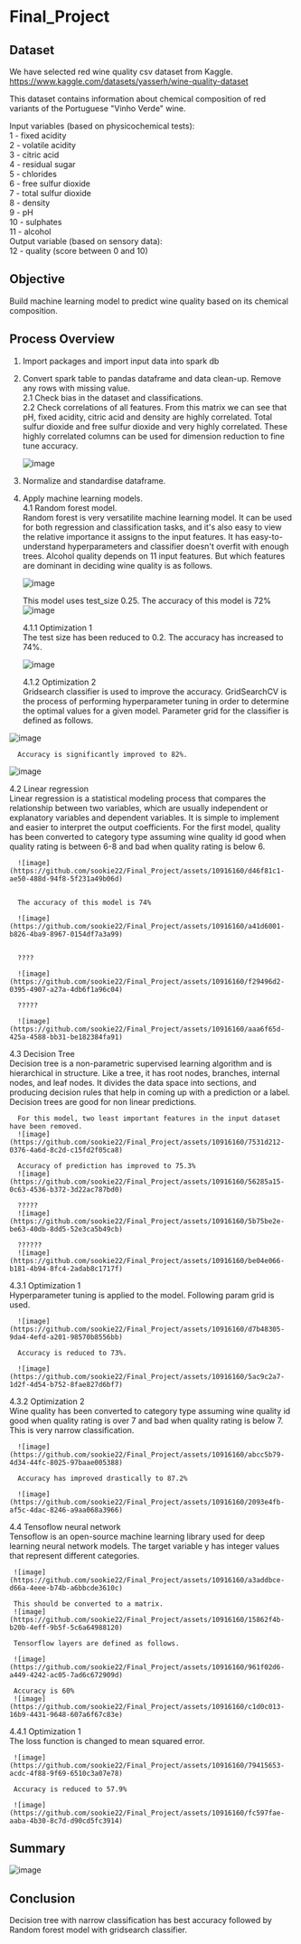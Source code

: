 # Final_Project

## Dataset

We have selected red wine quality csv dataset from Kaggle.   
https://www.kaggle.com/datasets/yasserh/wine-quality-dataset    

This dataset contains information about chemical composition of red variants of the Portuguese "Vinho Verde" wine.   

Input variables (based on physicochemical tests):  
1 - fixed acidity  
2 - volatile acidity  
3 - citric acid  
4 - residual sugar  
5 - chlorides  
6 - free sulfur dioxide  
7 - total sulfur dioxide  
8 - density  
9 - pH  
10 - sulphates  
11 - alcohol  
Output variable (based on sensory data):  
12 - quality (score between 0 and 10)  

## Objective  
Build machine learning model to predict wine quality based on its chemical composition.  

## Process Overview  
1. Import packages and import input data into spark db  
2. Convert spark table to pandas dataframe and data clean-up. Remove any rows with missing value.  
  2.1 Check bias in the dataset and classifications.    
  2.2 Check correlations of all features.
      From this matrix we can see that pH, fixed acidity, citric acid and density are highly correlated.
      Total sulfur dioxide and free sulfur dioxide and very highly correlated.
      These highly correlated columns can be used for dimension reduction to fine tune accuracy.
   
   ![image](https://github.com/sookie22/Final_Project/assets/10916160/1d9baa70-d2b1-49e6-85c9-c6400222dcad)
   

4. Normalize and standardise dataframe.  
5. Apply machine learning models.  
  4.1 Random forest model.  
      Random forest is very versatilite machine learning model. It can be used for both regression and classification tasks, and it's also easy to view the relative importance it assigns to the input features.
      It has easy-to-understand hyperparameters and classifier doesn't overfit with enough trees.
      Alcohol quality depends on 11 input features. But which features are dominant in deciding wine quality is as follows.

      ![image](https://github.com/sookie22/Final_Project/assets/10916160/82c7c6da-83da-4089-930c-a551c6b33373)

      This model uses test_size 0.25. The accuracy of this model is 72%
      ![image](https://github.com/sookie22/Final_Project/assets/10916160/10031233-48d6-41b0-847d-6e99702107e3)  


   4.1.1 Optimization 1  
      The test size has been reduced to 0.2. The accuracy has increased to 74%.

      ![image](https://github.com/sookie22/Final_Project/assets/10916160/59c9b8e0-0cc1-42df-9b94-f99b95708f5f)  

   4.1.2 Optimization 2  
      Gridsearch classifier is used to improve the accuracy. GridSearchCV is the process of performing hyperparameter tuning in order to determine the optimal values for a given model.
      Parameter grid for the classifier is defined as follows.

![image](https://github.com/sookie22/Final_Project/assets/10916160/48990eb4-af86-404f-98fa-92436fee3acd)

      Accuracy is significantly improved to 82%.
   
![image](https://github.com/sookie22/Final_Project/assets/10916160/eafae585-176d-4db5-b8ca-218c01a53f6c)  

   
  4.2 Linear regression  
      Linear regression is a statistical modeling process that compares the relationship between two variables, which are usually independent or explanatory variables and dependent variables.
      It is simple to implement and easier to interpret the output coefficients.
      For the first model, quality has been converted to category type assuming wine quality id good when quality rating is between 6-8 and bad when quality rating is below 6.    

      ![image](https://github.com/sookie22/Final_Project/assets/10916160/d46f81c1-ae50-488d-94f8-5f231a49b06d)  
 

      The accuracy of this model is 74%   
   
      ![image](https://github.com/sookie22/Final_Project/assets/10916160/a41d6001-b826-4ba9-8967-0154df7a3a99)  
  

      ????   

      ![image](https://github.com/sookie22/Final_Project/assets/10916160/f29496d2-0395-4907-a27a-4db6f1a96c04)   

      ?????   

      ![image](https://github.com/sookie22/Final_Project/assets/10916160/aaa6f65d-425a-4588-bb31-be182384fa91)   

  4.3 Decision Tree  
      Decision tree is a non-parametric supervised learning algorithm and is hierarchical in structure. Like a tree, it has root nodes, branches, internal nodes, and leaf nodes.
      It divides the data space into sections, and producing decision rules that help in coming up with a prediction or a label. Decision trees are good for non linear predictions.

      For this model, two least important features in the input dataset have been removed.   
      ![image](https://github.com/sookie22/Final_Project/assets/10916160/7531d212-0376-4a6d-8c2d-c15fd2f05ca8)   

      Accuracy of prediction has improved to 75.3%   
      ![image](https://github.com/sookie22/Final_Project/assets/10916160/56285a15-0c63-4536-b372-3d22ac787bd0)   

      ?????   
      ![image](https://github.com/sookie22/Final_Project/assets/10916160/5b75be2e-be63-40db-8dd5-52e3ca5b49cb)   

      ??????   
      ![image](https://github.com/sookie22/Final_Project/assets/10916160/be04e066-b181-4b94-8fc4-2adab8c1717f)    

 4.3.1 Optimization 1  
      Hyperparameter tuning is applied to the model. Following param grid is used.   

      ![image](https://github.com/sookie22/Final_Project/assets/10916160/d7b48305-9da4-4efd-a201-98570b8556bb)    

      Accuracy is reduced to 73%.   

      ![image](https://github.com/sookie22/Final_Project/assets/10916160/5ac9c2a7-1d2f-4d54-b752-8fae827d6bf7)    

 4.3.2 Optimization 2   
      Wine quality has been converted to category type assuming wine quality id good when quality rating is over 7 and bad when quality rating is below 7. This is very narrow classification.

      ![image](https://github.com/sookie22/Final_Project/assets/10916160/abcc5b79-4d34-44fc-8025-97baae005388)     

      Accuracy has improved drastically to 87.2%   

      ![image](https://github.com/sookie22/Final_Project/assets/10916160/2093e4fb-af5c-4dac-8246-a9aa068a3966)    

 4.4 Tensoflow neural network   
     Tensoflow is an open-source machine learning library used for deep learning neural network models. 
     The target variable y has integer values that represent different categories.

     ![image](https://github.com/sookie22/Final_Project/assets/10916160/a3addbce-d66a-4eee-b74b-a6bbcde3610c)   

     This should be converted to a matrix.
     ![image](https://github.com/sookie22/Final_Project/assets/10916160/15862f4b-b20b-4eff-9b5f-5c6a64988120)  

     Tensorflow layers are defined as follows.

     ![image](https://github.com/sookie22/Final_Project/assets/10916160/961f02d6-a449-4242-ac05-7ad6c672909d)  

     Accuracy is 60%
     ![image](https://github.com/sookie22/Final_Project/assets/10916160/c1d0c013-16b9-4431-9648-607a6f67c83e)  

4.4.1 Optimization 1   
     The loss function is changed to mean squared error.

     ![image](https://github.com/sookie22/Final_Project/assets/10916160/79415653-acdc-4f88-9f69-6510c3a07e78)  

     Accuracy is reduced to 57.9%

     ![image](https://github.com/sookie22/Final_Project/assets/10916160/fc597fae-aaba-4b30-8c7d-d90cd5fc3914)  
     


## Summary  

![image](https://github.com/sookie22/Final_Project/assets/10916160/a0e2ae05-0d64-4761-87f4-0dd752728680)  

## Conclusion   
Decision tree with narrow classification has best accuracy followed by Random forest model with gridsearch classifier. 



